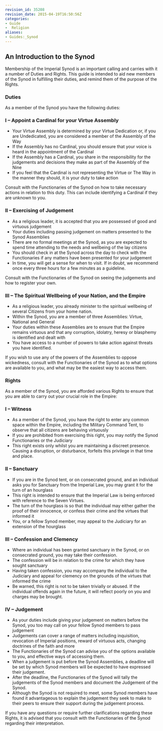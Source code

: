 ```yaml
---
revision_id: 35208
revision_date: 2015-04-19T16:50:56Z
categories:
- Guide
-  Religion
aliases:
- Guides:_Synod
---
```


## An Introduction to the Synod
Membership of the Imperial Synod is an important calling and carries with it a number of Duties and Rights. This guide is intended to aid new members of the Synod in fulfilling their duties, and remind them of the purpose of the Rights. 

### Duties
As a member of the Synod you have the following duties: 

### I – Appoint a Cardinal for your Virtue Assembly
* Your Virtue Assembly is determined by your Virtue Dedication or, if you are Undedicated, you are considered a member of the Assembly of the Way 
* If the Assembly has no Cardinal, you should ensure that your voice is heard in the appointment of the Cardinal 
* If the Assembly has a Cardinal, you share in the responsibility for the judgements and decisions they make as part of the Assembly of the Nine 
* If you feel that the Cardinal is not representing the Virtue or The Way in the manner they should, it is your duty to take action 
 
Consult with the Functionaries of the Synod on how to take necessary actions in relation to this duty. This can include identifying a Cardinal if they are unknown to you. 

### II – Exercising of Judgement
* As a religious leader, it is accepted that you are possessed of good and virtuous judgement 
* Your duties including passing judgement on matters presented to the Synod Assemblies 
* There are no formal meetings at the Synod, as you are expected to spend time attending to the needs and wellbeing of the lay citizens 
* You should check in at the Synod across the day to check with the Functionaries if any matters have been presented for your judgement 
* In time, you will get a sense for when to visit. If in doubt, we recommend once every three hours for a few minutes as a guideline. 
 
Consult with the Functionaries of the Synod on seeing the judgements and how to register your own. 

### III – The Spiritual Wellbeing of your Nation, and the Empire
* As a religious leader, you already minister to the spiritual wellbeing of several Citizens from your home nation. 
* Within the Synod, you are a member of three Assemblies: Virtue, National and General 
* Your duties within these Assemblies are to ensure that the Empire remains virtuous and that any corruption, idolatry, heresy or blasphemy is identified and dealt with 
* You have access to a number of powers to take action against threats you have identified. 
 
If you wish to use any of the powers of the Assemblies to oppose wickedness, consult with the Functionaries of the Synod as to what options are available to you, and what may be the easiest way to access them.
 
### Rights
As a member of the Synod, you are afforded various Rights to ensure that you are able to carry out your crucial role in the Empire: 

### I – Witness
* As a member of the Synod, you have the right to enter any common space within the Empire, including the Military Command Tent, to observe that all citizens are behaving virtuously 
* If you are prohibited from exercising this right, you may notify the Synod Functionaries or the Judiciary 
* This right exists only whilst you are maintaining a discreet presence. Causing a disruption, or disturbance, forfeits this privilege in that time and place. 
 
### II – Sanctuary
* If you are in the Synod tent, or on consecrated ground, and an individual asks you for Sanctuary from the Imperial Law, you may grant it for the turn of an hourglass 
* This right is intended to ensure that the Imperial Law is being enforced with reference to the Seven Virtues. 
* The turn of the hourglass is so that the individual may either gather the proof of their innocence, or confess their crime and the virtues that informed it 
* You, or a fellow Synod member, may appeal to the Judiciary for an extension of the hourglass 
 
### III – Confession and Clemency
* Where an individual has been granted sanctuary in the Synod, or on consecrated ground, you may take their confession. 
* The confession will be in relation to the crime for which they have sought sanctuary 
* Having taken confession, you may accompany the individual to the Judiciary and appeal for clemency on the grounds of the virtues that informed the crime 
* Be warned, this right is not to be taken trivially or abused. If the individual offends again in the future, it will reflect poorly on you and charges may be brought. 
 
### IV – Judgement
* As your duties include giving your judgement on matters before the Synod, you too may call on your fellow Synod members to pass judgement 
* Judgements can cover a range of matters including inquisition, revocation of Imperial positions, reward of virtuous acts, changing doctrines of the faith and more 
* The Functionaries of the Synod can advise you of the options available to you, and effective ways of accessing them. 
* When a judgement is put before the Synod Assemblies, a deadline will be set by which Synod members will be expected to have expressed their judgement. 
* After the deadline, the Functionaries of the Synod will tally the judgements of the Synod members and document the Judgement of the Synod. 
* Although the Synod is not required to meet, some Synod members have found it advantageous to explain the judgement they seek to make to their peers to ensure their support during the judgement process. 
 
If you have any questions or require further clarifications regarding these Rights, it is advised that you consult with the Functionaries of the Synod regarding their interpretation.


